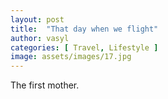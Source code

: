 ```yaml
---
layout: post
title:  "That day when we flight"
author: vasyl
categories: [ Travel, Lifestyle ]
image: assets/images/17.jpg
---
```


The first mother.
